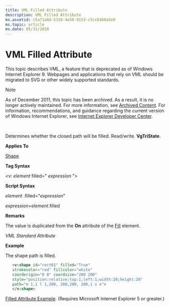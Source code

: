 ```yaml
---
title: VML Filled Attribute
description: VML Filled Attribute
ms.assetid: c5a71a8d-5310-4e58-9153-c5cc64b0a5e0
ms.topic: article
ms.date: 05/31/2018
---
```


# VML Filled Attribute

This topic describes VML, a feature that is deprecated as of Windows Internet Explorer 9. Webpages and applications that rely on VML should be migrated to SVG or other widely supported standards.

> [!Note]  
> As of December 2011, this topic has been archived. As a result, it is no longer actively maintained. For more information, see [Archived Content](https://docs.microsoft.com/previous-versions/windows/internet-explorer/ie-developer/). For information, recommendations, and guidance regarding the current version of Windows Internet Explorer, see [Internet Explorer Developer Center](https://msdn.microsoft.com/ie/).

 

Determines whether the closed path will be filled. Read/write. **VgTriState**.

**Applies To**

[Shape](shape-element--vml.md)

**Tag Syntax**

<v: *element* filled=" *expression* ">

**Script Syntax**

*element* .filled="*expression*"

*expression*=*element*.filled

**Remarks**

The value is duplicated from the **On** attribute of the [Fill](msdn-online-vml-fill-element.md) element.

*VML Standard Attribute*

**Example**

The shape path is filled.


```HTML
   <v:shape id="rect01" filled="True"
   strokecolor="red" fillcolor="white"
   coordorigin="0 0" coordsize="200 200"
   style="position:relative;top:1;left:1;width:20;height:20"
   path="m 1,1 l 1,200, 200,200, 200,1 x e">
   </v:shape>
```



[Filled Attribute Example](https://docs.microsoft.com/previous-versions/bb229669(v%3dvs.85)). (Requires Microsoft Internet Explorer 5 or greater.)

 

 




